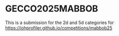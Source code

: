 # GECCO2025MABBOB
This is a submission for the 2d and 5d categories for https://iohprofiler.github.io/competitions/mabbob25
